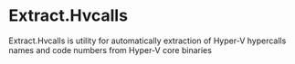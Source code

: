 # Extract.Hvcalls
Extract.Hvcalls is utility for automatically extraction of Hyper-V hypercalls names and code numbers from Hyper-V core binaries
